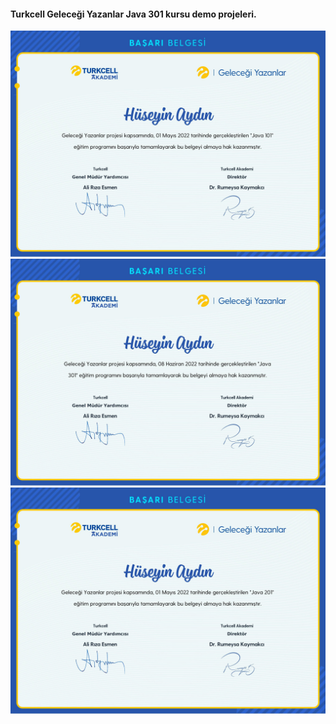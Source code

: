 #### Turkcell Geleceği Yazanlar Java 301 kursu demo projeleri.
![Turkcell Java](java101.jpg "Turkcell Java")
![Turkcell Java](java201.jpg "Turkcell Java")
![Turkcell Java](java301.jpg "Turkcell Java")
